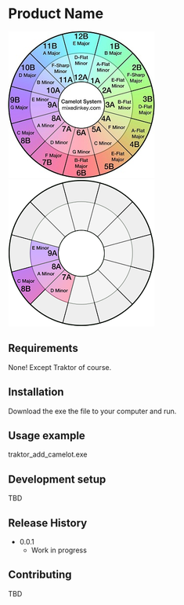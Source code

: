 # Product Name

![](camelot_wheel.jpg) ![](harmonic_wheel.png)

## Requirements

None! Except Traktor of course.

## Installation

Download the exe the file to your computer and run.

## Usage example

traktor_add_camelot.exe

## Development setup

TBD

## Release History

* 0.0.1
    * Work in progress

## Contributing

TBD
